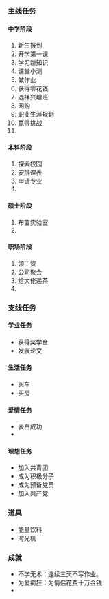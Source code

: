 ### 主线任务

#### 中学阶段
1. 新生报到
2. 开学第一课
3. 学习新知识
4. 课堂小测
5. 做作业
6. 获得零花钱
7. 选择兴趣班
8. 网购
9. 职业生涯规划
10. 赢得挑战
11. 

#### 本科阶段
1. 探索校园
2. 安排课表
3. 申请专业
4. 

#### 硕士阶段
1. 布置实验室
2. 

#### 职场阶段
1. 领工资
2. 公司聚会
3. 给大佬递茶
4. 



### 支线任务

#### 学业任务
* 获得奖学金
* 发表论文

#### 生活任务
* 买车
* 买房

#### 爱情任务
* 表白成功
* 

#### 理想任务
* 加入共青团
* 成为积极分子
* 成为预备党员
* 加入共产党



### 道具
* 能量饮料
* 时光机



### 成就
* 不学无术：连续三天不写作业。
* 为爱痴狂：为情侣花费十万金钱
* 